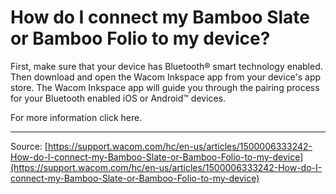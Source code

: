 # How do I connect my Bamboo Slate or Bamboo Folio to my device?

First, make sure that your device has Bluetooth® smart technology enabled. Then download and open the Wacom Inkspace app from your device's app store. The Wacom Inkspace app will guide you through the pairing process for your Bluetooth enabled iOS or Android™ devices.


For more information click here.

---
Source: [https://support.wacom.com/hc/en-us/articles/1500006333242-How-do-I-connect-my-Bamboo-Slate-or-Bamboo-Folio-to-my-device](https://support.wacom.com/hc/en-us/articles/1500006333242-How-do-I-connect-my-Bamboo-Slate-or-Bamboo-Folio-to-my-device)
